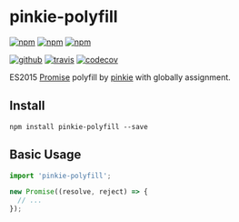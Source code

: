 # pinkie-polyfill

[![npm][npm-version]][npm]
[![npm][npm-downloads]][npm]
[![npm][npm-license]][npm]

[![github][github-issues]][github]
[![travis][travis-build]][travis]
[![codecov][codecov-svg]][codecov]

ES2015 [Promise](promise) polyfill by [pinkie](pinkie) with globally assignment.

## Install

```
npm install pinkie-polyfill --save
```

## Basic Usage

```js
import 'pinkie-polyfill';

new Promise((resolve, reject) => {
  // ...
});
```

[npm]: https://www.npmjs.com/package/pinkie-polyfill
[npm-version]: https://img.shields.io/npm/v/pinkie-polyfill.svg
[npm-size]: https://img.shields.io/bundlephobia/minzip/pinkie-polyfill.svg
[npm-downloads]: https://img.shields.io/npm/dt/pinkie-polyfill.svg
[npm-license]: https://img.shields.io/npm/l/pinkie-polyfill.svg

[github]: https://github.com/Cweili/pinkie-polyfill
[github-issues]: https://img.shields.io/github/issues/Cweili/pinkie-polyfill.svg

[travis]: https://travis-ci.org/Cweili/pinkie-polyfill
[travis-build]: https://img.shields.io/travis/Cweili/pinkie-polyfill.svg

[codecov]: https://codecov.io/gh/Cweili/pinkie-polyfill
[codecov-svg]: https://img.shields.io/codecov/c/github/Cweili/pinkie-polyfill.svg

[promise]: https://developer.mozilla.org/en/docs/Web/JavaScript/Reference/Global_Objects/Promise
[pinkie]: https://github.com/floatdrop/pinkie

